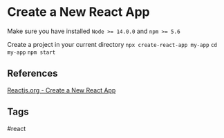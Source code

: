 # Create a New React App 

Make sure you have installed `Node >= 14.0.0` and `npm >= 5.6`

Create a project in your current directory
`npx create-react-app my-app`
`cd my-app`
`npm start`

## References
[Reactjs.org - Create a New React App](https://reactjs.org/docs/create-a-new-react-app.html)

## Tags
#react
